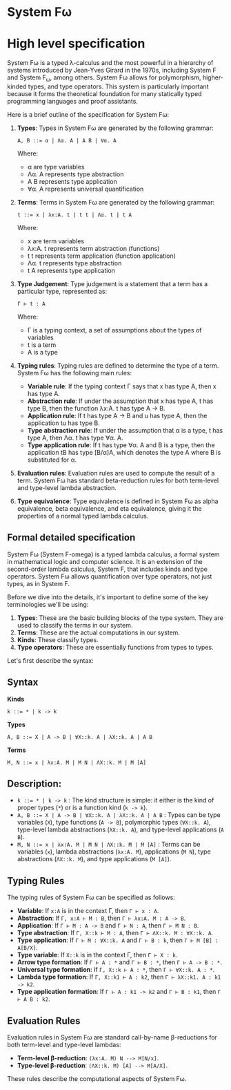 # System Fω

# High level specification

System Fω is a typed λ-calculus and the most powerful in a hierarchy of systems introduced by Jean-Yves Girard in the 1970s, including System F and System F<sub>ω</sub>, among others. System Fω allows for polymorphism, higher-kinded types, and type operators. This system is particularly important because it forms the theoretical foundation for many statically typed programming languages and proof assistants.

Here is a brief outline of the specification for System Fω:

1. **Types**: Types in System Fω are generated by the following grammar:

    ```
    A, B ::= α | Λα. A | A B | ∀α. A
    ```
    
    Where:
    - α are type variables
    - Λα. A represents type abstraction
    - A B represents type application
    - ∀α. A represents universal quantification

2. **Terms**: Terms in System Fω are generated by the following grammar:

    ```
    t ::= x | λx:A. t | t t | Λα. t | t A
    ```
    
    Where:
    - x are term variables
    - λx:A. t represents term abstraction (functions)
    - t t represents term application (function application)
    - Λα. t represents type abstraction
    - t A represents type application

3. **Type Judgement**: Type judgement is a statement that a term has a particular type, represented as:

    ```
    Γ ⊢ t : A
    ```
    
    Where:
    - Γ is a typing context, a set of assumptions about the types of variables
    - t is a term
    - A is a type

4. **Typing rules**: Typing rules are defined to determine the type of a term. System Fω has the following main rules:
    - **Variable rule**: If the typing context Γ says that x has type A, then x has type A.
    - **Abstraction rule**: If under the assumption that x has type A, t has type B, then the function λx:A. t has type A → B.
    - **Application rule**: If t has type A → B and u has type A, then the application tu has type B.
    - **Type abstraction rule**: If under the assumption that α is a type, t has type A, then Λα. t has type ∀α. A.
    - **Type application rule**: If t has type ∀α. A and B is a type, then the application tB has type [B/α]A, which denotes the type A where B is substituted for α.

5. **Evaluation rules**: Evaluation rules are used to compute the result of a term. System Fω has standard beta-reduction rules for both term-level and type-level lambda abstraction. 

6. **Type equivalence**: Type equivalence is defined in System Fω as alpha equivalence, beta equivalence, and eta equivalence, giving it the properties of a normal typed lambda calculus. 

## Formal detailed specification

System Fω (System F-omega) is a typed lambda calculus, a formal system in mathematical logic and computer science. It is an extension of the second-order lambda calculus, System F, that includes kinds and type operators. System Fω allows quantification over type operators, not just types, as in System F.

Before we dive into the details, it's important to define some of the key terminologies we'll be using:

1. **Types**: These are the basic building blocks of the type system. They are used to classify the terms in our system. 
2. **Terms**: These are the actual computations in our system. 
3. **Kinds**: These classify types. 
4. **Type operators**: These are essentially functions from types to types.

Let's first describe the syntax:

## Syntax

**Kinds**
```
k ::= * | k -> k
```

**Types**
```
A, B ::= X | A -> B | ∀X::k. A | λX::k. A | A B
```

**Terms**
```
M, N ::= x | λx:A. M | M N | ΛX::k. M | M [A]
```

## Description:

- `k ::= * | k -> k` : The kind structure is simple: it either is the kind of proper types (`*`) or is a function kind (`k -> k`).
- `A, B ::= X | A -> B | ∀X::k. A | λX::k. A | A B` : Types can be type variables (`X`), type functions (`A -> B`), polymorphic types (`∀X::k. A`), type-level lambda abstractions (`λX::k. A`), and type-level applications (`A B`).
- `M, N ::= x | λx:A. M | M N | ΛX::k. M | M [A]` : Terms can be variables (`x`), lambda abstractions (`λx:A. M`), applications (`M N`), type abstractions (`ΛX::k. M`), and type applications (`M [A]`).

## Typing Rules

The typing rules of System Fω can be specified as follows:

- **Variable**: If `x:A` is in the context Γ, then `Γ ⊢ x : A`.
- **Abstraction**: If `Γ, x:A ⊢ M : B`, then `Γ ⊢ λx:A. M : A -> B`.
- **Application**: If `Γ ⊢ M : A -> B` and `Γ ⊢ N : A`, then `Γ ⊢ M N : B`.
- **Type abstraction**: If `Γ, X::k ⊢ M : A`, then `Γ ⊢ ΛX::k. M : ∀X::k. A`.
- **Type application**: If `Γ ⊢ M : ∀X::k. A` and `Γ ⊢ B : k`, then `Γ ⊢ M [B] : A[B/X]`.
- **Type variable**: If `X::k` is in the context Γ, then `Γ ⊢ X : k`.
- **Arrow type formation**: If `Γ ⊢ A : *` and `Γ ⊢ B : *`, then `Γ ⊢ A -> B : *`.
- **Universal type formation**: If `Γ, X::k ⊢ A : *`, then `Γ ⊢ ∀X::k. A : *`.
- **Lambda type formation**: If `Γ, X::k1 ⊢ A : k2`, then `Γ ⊢ λX::k1. A : k1 -> k2`.
- **Type application formation**: If `Γ ⊢ A : k1 -> k2` and `Γ ⊢ B : k1`, then `Γ ⊢ A B : k2`.

## Evaluation Rules

Evaluation rules in System Fω are standard call-by-name β-reductions for both term-level and type-level lambdas:

- **Term-level β-reduction**: `(λx:A. M) N --> M[N/x]`.
- **Type-level β-reduction**: `(ΛX::k. M) [A] --> M[A/X]`.

These rules describe the computational aspects of System Fω.